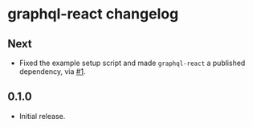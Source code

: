 # graphql-react changelog

## Next

* Fixed the example setup script and made `graphql-react` a published dependency, via [#1](https://github.com/jaydenseric/graphql-react/pull/1).

## 0.1.0

* Initial release.
